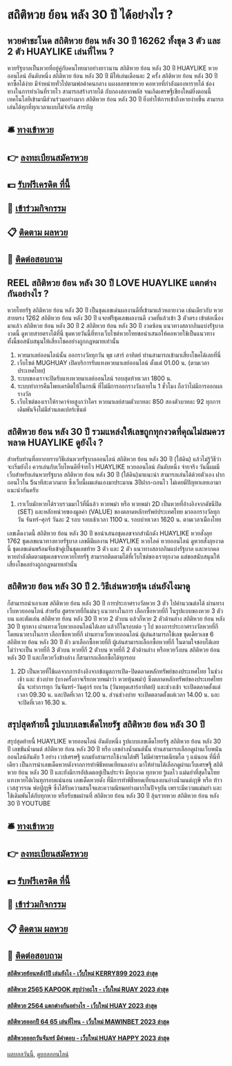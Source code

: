 # สถิติหวย ย้อน หลัง 30 ปี ได้อย่างไร ?
## หวยคำชะโนด สถิติหวย ย้อน หลัง 30 ปี 16262 ทั้งชุด 3 ตัว และ 2 ตัว HUAYLIKE เล่นที่ไหน ?
หวยรัฐบาลเป็นหวยที่อยู่คู่กับคนไทยมาอย่างยาวนาน สถิติหวย ย้อน หลัง 30 ปี HUAYLIKE หวยออนไลน์ อันดับหนึ่ง สถิติหวย ย้อน หลัง 30 ปี มีให้เล่นเดือนละ 2 ครั้ง สถิติหวย ย้อน หลัง 30 ปี หาซื้อได้ง่าย มีจำหน่ายทั่วไปตามพ่อค้าคนกลาง แผงลอยขายหวย คอหวยที่กำลังมองหารายได้ ช่องทางในการทำเงินที่รวยไว สามารถสร้างรายได้ กับกองสลากพลัส จนเกิดเศรษฐีเชียงใหม่ยิ่งตอนนี้เทคโนโลยีเข้ามามีส่วนร่วมอย่างมาก สถิติหวย ย้อน หลัง 30 ปี ยิ่งทำให้การเข้าถึงหวยง่ายขึ้น สามารถเล่นได้ทุกที่ทุกเวลาแบบไม่จำกัด
สารบัญ

## 🛎 [ทางเข้าหวย](https://bit.ly/3BG5bNw)
## 👉 [ลงทะเบียนสมัครหวย](https://bit.ly/3BG5bNw)
## 💵 [รับฟรีเครดิต ที่นี้](https://bit.ly/3C3mvgS)
## 👑 [เข้าร่วมกิจกรรม](https://bit.ly/3C3mvgS)
## 📋 [ติดตาม ผลหวย](https://bit.ly/3C3mvgS)
## 📱 [ติดต่อสอบถาม](https://bit.ly/3C3mvgS)

## REEL สถิติหวย ย้อน หลัง 30 ปี LOVE HUAYLIKE แตกต่างกันอย่างไร ?
หวยไทยรัฐ สถิติหวย ย้อน หลัง 30 ปี เป็นชุดเลขเด่นผลงานดีที่เข้ามาแล้วหลายงวด เช่นเดียวกับ หวยสายตรง 1262 สถิติหวย ย้อน หลัง 30 ปี แจกฟรีชุดเลขผลงานดี งวดที่แล้วเข้า 3 ตัวตรง เข้าต่อเนื่องมาแล้ว สถิติหวย ย้อน หลัง 30 ปี 2 สถิติหวย ย้อน หลัง 30 ปี งวดซ้อน แนวทางสลากกินแบ่งรัฐบาลงวดนี้ ดูหวยสายตรงได้ที่นี่ ชุดหวยวันนี้ที่ทางเว็บไซต์หวยไทยขอนำเสนอให้คอหวยใช้เป็นแนวทาง ทั้งนี้ขอสนับสนุนให้เสี่ยงโชคอย่างถูกกฎหมายเท่านั้น
1. หวยมาเลย์ออนไลน์นั้น ออกรางวัลทุกวัน พุธ เสาร์ อาทิตย์ ท่านสามารถเข้ามาเสี่ยงโชคได้เลยที่นี่
2. เว็บไซต์ MUGHUAY เปิดบริการรับแทงหวยมาเลย์ออนไลน์ ตั้งแต่ 01.00 น. (ตามเวลาประเทศไทย)
3. ระบบของเราจะปิดรับแทงหวยมาเลย์ออนไลน์ รอบสุดท้ายเวลา 1800 น.
4. ระบบทำการคืนโพยเครดิตให้ในกรณี ที่ไม่มีการออกรางวัลภายใน 1 ชั่วโมง ถือว่าไม่มีการออกผลรางวัล
5. เว็บไซต์ของเราให้ราคาจ่ายสูงกว่าใคร หวยมาเลย์สามตัวบาทละ 850 สองตัวบาทละ 92 ทุกการเดิมพันจึงไม่มีส่วนลดเปอร์เซ็นต์

## สถิติหวย ย้อน หลัง 30 ปี รวมแหล่งให้เลขถูกทุกงวดที่คุณไม่สมควรพลาด HUAYLIKE ดูยังไง ?
สำหรับท่านที่อยากทราบวิธีเล่นหวยรัฐบาลออนไลน์ สถิติหวย ย้อน หลัง 30 ปี (ใต้ดิน) แล้วไม่รู้วิธีว่าจะเริ่มยังไง ควรเล่นกับเว็บไหนดีที่จ่ายไว HUAYLIKE หวยออนไลน์ อันดับหนึ่ง จ่ายจริง วันนี้ผมมีเว็บสำหรับเล่นหวยรัฐบาล สถิติหวย ย้อน หลัง 30 ปี (ใต้ดิน)มาแนะนำ สามารถเล่นได้ด้วยตัวเอง ฝากถอนไวใน 5นาทีสะดวกมาก ซึ่งเว็บนี้ผมเล่นเองมาประมาณ 3ปีฝาก-ถอนไว ไม่เคยมีปัญหาเลยเอามาแนะนำกันครับ
1. เราเว็บมักหวยได้รวบรวมมาไว้ที่นี่แล้ว หวยพม่า หรือ หวยพม่า 2D เป็นหวยที่อ้างอิงจากดัชนีปิด (SET) และหลักหน่วยของมูลค่า (VALUE) ของตลาดหลักทรัพย์ประเทศไทย มาออกรางวัลทุกวัน จันทร์-ศุกร์ วันละ 2 รอบ รอบเช้าเวลา 1100 น. รอบบ่ายเวลา 1620 น. ตามเวลาเมืองไทย

เลขเด็ดงวดนี้ สถิติหวย ย้อน หลัง 30 ปี ขอนำเสนอชุดเลขจากสำนักดัง HUAYLIKE หวยสั่งลุย 1762 ชุดเลขแนวทางหวยรัฐบาล เลขดีมีผลงาน HUAYLIKE หวยไลค์ หวยออนไลน์ ดูหวยสั่งลุยงวดนี้ ชุดเลขเด่นพร้อมจับเข้าคู่เป็นชุดเลขท้าย 3 ตัว และ 2 ตัว แนวทางสลากกินแบ่งรัฐบาล และหากคอหวยกำลังติดตามชุดเลขจากหวยไทยรัฐ สามารถติดตามได้ที่เว็บไซต์ของเราทุกงวด แต่ขอสนับสนุนให้เสี่ยงโชคอย่างถูกกฎหมายเท่านั้น

## สถิติหวย ย้อน หลัง 30 ปี 2.วิธีเล่นหวยหุ้น เล่นยังไงมาดู
ก็สามารถนำเอาเลข สถิติหวย ย้อน หลัง 30 ปี การประกาศรางวัลหวย 3 ตัว ไปคำนวณต่อได้ ผ่านทางเว็บหวยออนไลน์ สำหรับ สูตรหวยยี่กีแม่นๆ แนวทางในการ เลือกซื้อหวยยี่กี
ในรูปแบบของหวย 3 ตัวบน และตัดเล่น สถิติหวย ย้อน หลัง 30 ปี หวย 2 ตัวบน แล้วก็หวย 2 ตัวด้านล่าง สถิติหวย ย้อน หลัง 30 ปี ทุกหาง ผ่านทางเว็บหวยออนไลน์ได้เลย แล้วก็ในรอบต่อ ๆ ไป ของการประกาศรางวัลหวยยี่กี
โดยแนวทางในการ เลือกซื้อหวยยี่กี ผ่านทางเว็บหวยออนไลน์ ผู้เล่นสามารถใช้เลข ชุดเดียวเลข 6 สถิติหวย ย้อน หลัง 30 ปี ตัว มาเลือกซื้อหวยยี่กี
ผู้เล่นสามารถเลือกซื้อหวยยี่กี ในตามใจชอบได้เลย ไม่ว่าจะเป็น หวยยี่กี 3 ตัวบน หวยยี่กี 2 ตัวบน หวยยี่กี 2 ตัวด้านล่าง หรือหวยวิ่งบน สถิติหวย ย้อน หลัง 30 ปี และก็หวยวิ่งข้างล่าง ก็สามารถเลือกซื้อได้ทุกรอบ
1. 2D เป็นหวยที่ใช้ผลจากการอ้างอิงจากข้อมูลการเปิด-ปิดตลาดหลักทรัพย์ของประเทศไทย ในช่วงเช้า และ ช่วงบ่าย (บางครั้งอาจเรียกหวยพม่าว่า หวยหุ้นพม่า) ซึ่งตลาดหลักทรัพย์ของประเทศไทยนั้น จะทำการทุก วันจันทร์-วันศุกร์ ยกเว้น (วันหยุดเสาร์อาทิตย์) และช่วงเช้า จะเปิดตลาดตั้งแต่เวลา 09.30 น. และปิดที่เวลา 12.00 น. ส่วนช่วงบ่าย จะเปิดตลาดตั้งแต่เวลา 14.00 น. และจะปิดที่เวลา 16.30 น.

## สรุปสุดท้ายนี้ รูปแบบเลขเด็ดไทยรัฐ สถิติหวย ย้อน หลัง 30 ปี
สรุปสุดท้ายนี้ HUAYLIKE หวยออนไลน์ อันดับหนึ่ง รูปแบบเลขเด็ดไทยรัฐ สถิติหวย ย้อน หลัง 30 ปี เลขขันน้ำมนต์ สถิติหวย ย้อน หลัง 30 ปี หรือ เลขอ่างน้ำมนต์นั้น ท่านสามารถเลือกดูผ่านเว็บพนันออนไลน์อันดับ 1 อย่าง เวปเศรษฐี แถมยังสามารถใช้งานได้ฟรี ไม่มีค่าธรรมเนียมใด ๆ แน่นอน ที่นี่ที่เดียว
เป็นการนำเลขเด็ดหวยดังจากการทำพิธีหยดเทียนลงอ่าง มาให้ท่านได้เลือกดูผ่านเว็บเศรษฐี สถิติหวย ย้อน หลัง 30 ปี และยังมีการอัปเดตอยู่เป็นประจำ มีทุกงวด ทุกหวย รู้ผลไว แม่นยำที่สุดในไทย แทงหวยได้เงินทุกรอบแน่นอน
เลขเด็ดหวยดัง ที่มีการทำพิธีหยดเทียนลงบนอ่างน้ำมนต์ฤๅษี หรือ ท้าวเวสสุวรรณ พ่อปู่ฤาษี ซึ่งได้รับความสนใจและความนิยมอย่างมากในปัจจุบัน เพราะมีความแม่นยำ และใช้เดิมพันได้กับทุกหวย
หรือรับชมผ่านที่ สถิติหวย ย้อน หลัง 30 ปี ลุ้นรวยหวย สถิติหวย ย้อน หลัง 30 ปี YOUTUBE

## 🛎 [ทางเข้าหวย](https://bit.ly/3BG5bNw)
## 👉 [ลงทะเบียนสมัครหวย](https://bit.ly/3BG5bNw)
## 💵 [รับฟรีเครดิต ที่นี้](https://bit.ly/3C3mvgS)
## 👑 [เข้าร่วมกิจกรรม](https://bit.ly/3C3mvgS)
## 📋 [ติดตาม ผลหวย](https://bit.ly/3C3mvgS)
## 📱 [ติดต่อสอบถาม](https://bit.ly/3C3mvgS)

#### [สถิติหวยย้อนหลัง1ปี เล่นยังไง - เว็บใหม่ KERRY899 2023 ล่าสุด](https://atom.io/themes/สถิติหวยย้อนหลัง1ปี%20เล่นยังไง%20-%20เว็บใหม่%20kerry899%202023%20ล่าสุด)
#### [สถิติหวย 2565 KAPOOK สรุปว่าอะไร - เว็บใหม่ RUAY 2023 ล่าสุด](https://atom.io/themes/สถิติหวย%202565%20kapook%20สรุปว่าอะไร%20-%20เว็บใหม่%20ruay%202023%20ล่าสุด)
#### [สถิติหวย 2564 แตกต่างกันอย่างไร - เว็บใหม่ HUAY 2023 ล่าสุด](https://atom.io/themes/สถิติหวย%202564%20แตกต่างกันอย่างไร%20-%20เว็บใหม่%20huay%202023%20ล่าสุด)
#### [สถิติหวยออกปี 64 65 เล่นที่ไหน - เว็บใหม่ MAWINBET 2023 ล่าสุด](https://atom.io/themes/สถิติหวยออกปี%2064%2065%20เล่นที่ไหน%20-%20เว็บใหม่%20mawinbet%202023%20ล่าสุด)
#### [สถิติหวยออกวันจันทร์ มีคำตอบ - เว็บใหม่ HUAY HAPPY 2023 ล่าสุด](https://atom.io/themes/สถิติหวยออกวันจันทร์%20มีคำตอบ%20-%20เว็บใหม่%20huay%20happy%202023%20ล่าสุด)

[ผลบอลวันนี้](https://siamsport.tv "ผลบอลวันนี้"), [ดูบอลออนไลน์](https://siamsport.tv/ดูบอลสด "ดูบอลออนไลน์")
